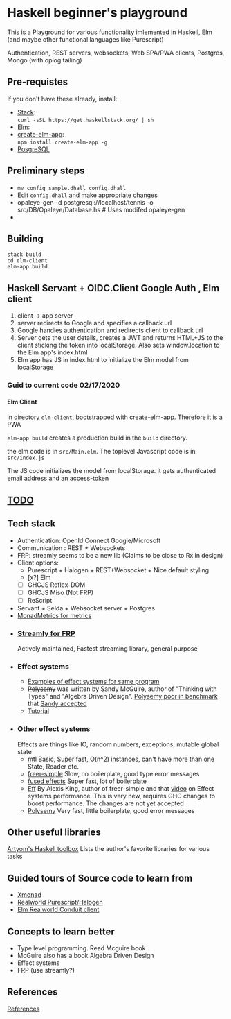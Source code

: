 # Haskell beginner's playground

This is a Playground for various functionality imlemented in Haskell, Elm (and maybe other functional languages like Purescript)

Authentication, REST servers, websockets, Web SPA/PWA clients, Postgres, Mongo (with oplog tailing)
## Pre-requistes

If you don't have these already, install:
- [Stack](https://docs.haskellstack.org/en/stable/README/):\
   ```curl -sSL https://get.haskellstack.org/ | sh```
- [Elm](https://elm-lang.org/):
- [create-elm-app](https://github.com/halfzebra/create-elm-app):\
  ```npm install create-elm-app -g```
- [PosgreSQL](https://www.postgresql.org/)

## Preliminary steps
- `mv config_sample.dhall config.dhall`
- Edit `config.dhall` and make appropriate changes
- opaleye-gen -d postgresql://localhost/tennis -o src/DB/Opaleye/Database.hs  # Uses modifed opaleye-gen
- 
## Building

```
stack build
cd elm-client
elm-app build
```
## Haskell Servant + OIDC.Client Google Auth , Elm client

 1. client -> app server
 2. server redirects to Google and specifies a callback url
 3. Google handles authentication and redirects client to callback url
 4. Server gets the user details, creates a JWT and returns HTML+JS to the client
    sticking the token into localStorage. Also sets window.location to the Elm app's
    index.html
 5. Elm app has JS in index.html to initialize the Elm model from localStorage


### Guid to current code 02/17/2020
#### Elm Client
in directory `elm-client`, bootstrapped with create-elm-app. Therefore it is a PWA

`elm-app build` creates a production build in the `build` directory.

the elm code is in `src/Main.elm`. The toplevel Javascript code is in `src/index.js`

The JS code initializes the model from localStorage. it gets authenticated email address and an 
access-token



## [TODO](doc/TODO.md)


## Tech stack
- Authentication: OpenId Connect Google/Microsoft
- Communication : REST + Websockets
- FRP: streamly seems to be a new lib (Claims to be close to Rx in design)
- Client options: 
  * Purescript + Halogen + REST+Websocket + Nice default styling
  * [x?] Elm
  * [ ] GHCJS Reflex-DOM
  * [ ] GHCJS Miso (Not FRP)
  * [ ] ReScript
- Servant + Selda + Websocket server + Postgres
- [MonadMetrics for metrics](https://hackage.haskell.org/package/monad-metrics)
- ### [Streamly for FRP](https://hackage.haskell.org/package/streamly)
  Actively maintained, Fastest streaming library, general purpose
- ### Effect systems
    - [Examples of effect systems for same program](https://github.com/stepchowfun/effects)
    - [~~Polysemy~~](https://github.com/polysemy-research/polysemy) was written by Sandy McGuire,
    author of "Thinking with Types" and "Algebra Driven Design". [Polysemy poor in benchmark](https://www.youtube.com/watch?v=0jI-AlWEwYI&t=260s) that [Sandy accepted](https://reasonablypolymorphic.com/blog/mea-culpa/)
    - [Tutorial](https://haskell-explained.gitlab.io/blog/posts/2019/07/28/polysemy-is-cool-part-1/index.html)
- ### Other effect systems
  Effects are things like IO, random numbers, exceptions, mutable global state
  - [mtl](http://hackage.haskell.org/package/mtl) Basic, Super fast, O(n^2) instances, can't have more than one State, Reader etc. 
  - [freer-simple](http://hackage.haskell.org/package/freer-simple) Slow, no boilerplate, good type error messages
  - [fused effects](https://github.com/fused-effects/fused-effects) Super fast, lot of boilerplate
  - [Eff](https://github.com/hasura/eff) By Alexis King, author of freer-simple and that [video](https://www.youtube.com/watch?v=0jI-AlWEwYI&t=260s) on Effect systems performance. This is very new, requires GHC changes to boost performance. The changes are not yet accepted
  - [Polysemy](https://github.com/polysemy-research/polysemy) Very fast, little boilerplate, good error messages


## Other useful libraries
[Artyom's Haskell toolbox](https://toolbox.brick.do//) Lists the author's favorite libraries for various tasks

## Guided tours of Source code to learn from
- [Xmonad](https://wiki.haskell.org/Xmonad/Guided_tour_of_the_xmonad_source)
- [Realworld Purescript/Halogen](https://github.com/thomashoneyman/purescript-halogen-realworld)
- [Elm Realworld Conduit client](https://github.com/rtfeldman/elm-spa-example)
## Concepts to learn better
- Type level programming. Read Mcguire book
-  McGuire also has a book Algebra Driven Design
- Effect systems
- FRP (use streamly?)

## References
[References](doc/References.md)